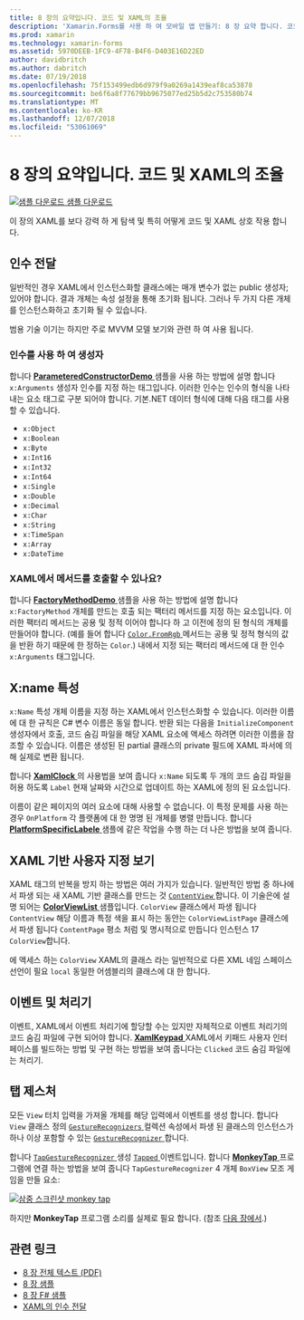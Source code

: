 ```yaml
---
title: 8 장의 요약입니다. 코드 및 XAML의 조율
description: 'Xamarin.Forms를 사용 하 여 모바일 앱 만들기: 8 장 요약 합니다. 코드 및 XAML의 조율'
ms.prod: xamarin
ms.technology: xamarin-forms
ms.assetid: 5970DEEB-1FC9-4F78-B4F6-D403E16D22ED
author: davidbritch
ms.author: dabritch
ms.date: 07/19/2018
ms.openlocfilehash: 75f153499edb6d979f9a0269a1439eaf8ca53878
ms.sourcegitcommit: be6f6a8f77679bb9675077ed25b5d2c753580b74
ms.translationtype: MT
ms.contentlocale: ko-KR
ms.lasthandoff: 12/07/2018
ms.locfileid: "53061069"
---
```

# <a name="summary-of-chapter-8-code-and-xaml-in-harmony"></a>8 장의 요약입니다. 코드 및 XAML의 조율

[![샘플 다운로드](~/media/shared/download.png) 샘플 다운로드](https://github.com/xamarin/xamarin-forms-book-samples/tree/master/Chapter08)

이 장의 XAML를 보다 강력 하 게 탐색 및 특히 어떻게 코드 및 XAML 상호 작용 합니다.

## <a name="passing-arguments"></a>인수 전달

일반적인 경우 XAML에서 인스턴스화할 클래스에는 매개 변수가 없는 public 생성자; 있어야 합니다. 결과 개체는 속성 설정을 통해 초기화 됩니다. 그러나 두 가지 다른 개체를 인스턴스화하고 초기화 될 수 있습니다.

범용 기술 이기는 하지만 주로 MVVM 모델 보기와 관련 하 여 사용 됩니다.

### <a name="constructors-with-arguments"></a>인수를 사용 하 여 생성자

합니다 [ **ParameteredConstructorDemo** ](https://github.com/xamarin/xamarin-forms-book-samples/tree/master/Chapter08/ParameteredConstructorDemo) 샘플을 사용 하는 방법에 설명 합니다 `x:Arguments` 생성자 인수를 지정 하는 태그입니다. 이러한 인수는 인수의 형식을 나타내는 요소 태그로 구분 되어야 합니다. 기본.NET 데이터 형식에 대해 다음 태그를 사용할 수 있습니다.

- `x:Object`
- `x:Boolean`
- `x:Byte`
- `x:Int16`
- `x:Int32`
- `x:Int64`
- `x:Single`
- `x:Double`
- `x:Decimal`
- `x:Char`
- `x:String`
- `x:TimeSpan`
- `x:Array`
- `x:DateTime`

### <a name="can-i-call-methods-from-xaml"></a>XAML에서 메서드를 호출할 수 있나요?

합니다 [ **FactoryMethodDemo** ](https://github.com/xamarin/xamarin-forms-book-samples/tree/master/Chapter08/FactoryMethodDemo) 샘플을 사용 하는 방법에 설명 합니다 `x:FactoryMethod` 개체를 만드는 호출 되는 팩터리 메서드를 지정 하는 요소입니다. 이러한 팩터리 메서드는 공용 및 정적 이어야 합니다 하 고 이전에 정의 된 형식의 개체를 만들어야 합니다. (예를 들어 합니다 [ `Color.FromRgb` ](xref:Xamarin.Forms.Color.FromRgb(System.Double,System.Double,System.Double)) 메서드는 공용 및 정적 형식의 값을 반환 하기 때문에 한 정하는 `Color`.) 내에서 지정 되는 팩터리 메서드에 대 한 인수 `x:Arguments` 태그입니다.

## <a name="the-xname-attribute"></a>X:name 특성

`x:Name` 특성 개체 이름을 지정 하는 XAML에서 인스턴스화할 수 있습니다. 이러한 이름에 대 한 규칙은 C# 변수 이름은 동일 합니다. 반환 되는 다음을 `InitializeComponent` 생성자에서 호출, 코드 숨김 파일을 해당 XAML 요소에 액세스 하려면 이러한 이름을 참조할 수 있습니다. 이름은 생성된 된 partial 클래스의 private 필드에 XAML 파서에 의해 실제로 변환 됩니다.

합니다 [ **XamlClock** ](https://github.com/xamarin/xamarin-forms-book-samples/tree/master/Chapter08/XamlClock) 의 사용법을 보여 줍니다 `x:Name` 되도록 두 개의 코드 숨김 파일을 허용 하도록 `Label` 현재 날짜와 시간으로 업데이트 하는 XAML에 정의 된 요소입니다.

이름이 같은 페이지의 여러 요소에 대해 사용할 수 없습니다. 이 특정 문제를 사용 하는 경우 `OnPlatform` 각 플랫폼에 대 한 명명 된 개체를 병렬 만듭니다. 합니다 [ **PlatformSpecificLabele** ](https://github.com/xamarin/xamarin-forms-book-samples/tree/master/Chapter08/PlatformSpecificLabels) 샘플에 같은 작업을 수행 하는 더 나은 방법을 보여 줍니다.

## <a name="custom-xaml-based-views"></a>XAML 기반 사용자 지정 보기

XAML 태그의 반복을 방지 하는 방법은 여러 가지가 있습니다. 일반적인 방법 중 하나에서 파생 되는 새 XAML 기반 클래스를 만드는 것 [ `ContentView` ](xref:Xamarin.Forms.ContentView)합니다. 이 기술은에 설명 되어는 [ **ColorViewList** ](https://github.com/xamarin/xamarin-forms-book-samples/tree/master/Chapter08/ColorViewList) 샘플입니다. `ColorView` 클래스에서 파생 됩니다 `ContentView` 해당 이름과 특정 색을 표시 하는 동안는 `ColorViewListPage` 클래스에서 파생 됩니다 `ContentPage` 평소 처럼 및 명시적으로 만듭니다 인스턴스 17 `ColorView`합니다.

에 액세스 하는 `ColorView` XAML의 클래스 라는 일반적으로 다른 XML 네임 스페이스 선언이 필요 `local` 동일한 어셈블리의 클래스에 대 한 합니다.

## <a name="events-and-handlers"></a>이벤트 및 처리기

이벤트, XAML에서 이벤트 처리기에 할당할 수는 있지만 자체적으로 이벤트 처리기의 코드 숨김 파일에 구현 되어야 합니다. [ **XamlKeypad** ](https://github.com/xamarin/xamarin-forms-book-samples/tree/master/Chapter08/XamlKeypad) XAML에서 키패드 사용자 인터페이스를 빌드하는 방법 및 구현 하는 방법을 보여 줍니다는 `Clicked` 코드 숨김 파일에는 처리기.

## <a name="tap-gestures"></a>탭 제스처

모든 `View` 터치 입력을 가져올 개체를 해당 입력에서 이벤트를 생성 합니다. 합니다 `View` 클래스 정의 [ `GestureRecognizers` ](xref:Xamarin.Forms.View.GestureRecognizers) 컬렉션 속성에서 파생 된 클래스의 인스턴스가 하나 이상 포함할 수 있는 [ `GestureRecognizer` ](xref:Xamarin.Forms.GestureRecognizer)합니다.

합니다 [ `TapGestureRecognizer` ](xref:Xamarin.Forms.TapGestureRecognizer) 생성 [ `Tapped` ](xref:Xamarin.Forms.TapGestureRecognizer.Tapped) 이벤트입니다. 합니다 [ **MonkeyTap** ](https://github.com/xamarin/xamarin-forms-book-samples/tree/master/Chapter08/MonkeyTap) 프로그램에 연결 하는 방법을 보여 줍니다 `TapGestureRecognizer` 4 개체 `BoxView` 모조 게임을 만들 요소:

[![삼중 스크린샷 monkey tap](images/ch08fg07-small.png "모조 게임")](images/ch08fg07-large.png#lightbox "모조 게임")

하지만 **MonkeyTap** 프로그램 소리를 실제로 필요 합니다. (참조 [다음 장에서](chapter09.md).)

## <a name="related-links"></a>관련 링크

- [8 장 전체 텍스트 (PDF)](https://download.xamarin.com/developer/xamarin-forms-book/XamarinFormsBook-Ch08-Apr2016.pdf)
- [8 장 샘플](https://github.com/xamarin/xamarin-forms-book-samples/tree/master/Chapter08)
- [8 장 F# 샘플](https://github.com/xamarin/xamarin-forms-book-samples/tree/master/Chapter08/FS/XamlKeypad)
- [XAML의 인수 전달](~/xamarin-forms/xaml/passing-arguments.md)
